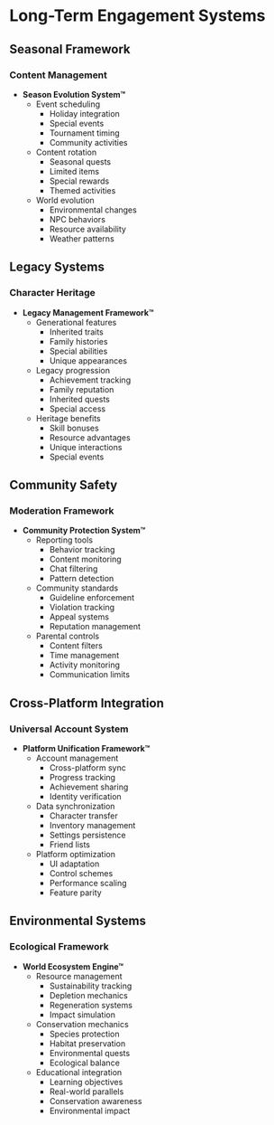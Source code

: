 # Long-Term Engagement Systems

## Seasonal Framework

### Content Management
- **Season Evolution System™**
  - Event scheduling
    - Holiday integration
    - Special events
    - Tournament timing
    - Community activities
  - Content rotation
    - Seasonal quests
    - Limited items
    - Special rewards
    - Themed activities
  - World evolution
    - Environmental changes
    - NPC behaviors
    - Resource availability
    - Weather patterns

## Legacy Systems

### Character Heritage
- **Legacy Management Framework™**
  - Generational features
    - Inherited traits
    - Family histories
    - Special abilities
    - Unique appearances
  - Legacy progression
    - Achievement tracking
    - Family reputation
    - Inherited quests
    - Special access
  - Heritage benefits
    - Skill bonuses
    - Resource advantages
    - Unique interactions
    - Special events

## Community Safety

### Moderation Framework
- **Community Protection System™**
  - Reporting tools
    - Behavior tracking
    - Content monitoring
    - Chat filtering
    - Pattern detection
  - Community standards
    - Guideline enforcement
    - Violation tracking
    - Appeal systems
    - Reputation management
  - Parental controls
    - Content filters
    - Time management
    - Activity monitoring
    - Communication limits

## Cross-Platform Integration

### Universal Account System
- **Platform Unification Framework™**
  - Account management
    - Cross-platform sync
    - Progress tracking
    - Achievement sharing
    - Identity verification
  - Data synchronization
    - Character transfer
    - Inventory management
    - Settings persistence
    - Friend lists
  - Platform optimization
    - UI adaptation
    - Control schemes
    - Performance scaling
    - Feature parity

## Environmental Systems

### Ecological Framework
- **World Ecosystem Engine™**
  - Resource management
    - Sustainability tracking
    - Depletion mechanics
    - Regeneration systems
    - Impact simulation
  - Conservation mechanics
    - Species protection
    - Habitat preservation
    - Environmental quests
    - Ecological balance
  - Educational integration
    - Learning objectives
    - Real-world parallels
    - Conservation awareness
    - Environmental impact